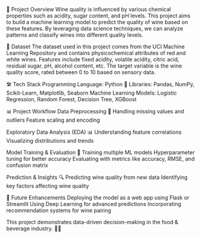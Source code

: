 📌 Project Overview
Wine quality is influenced by various chemical properties such as acidity, sugar content, and pH levels. This project aims to build a machine learning model to predict the quality of wine based on these features. By leveraging data science techniques, we can analyze patterns and classify wines into different quality levels.

📂 Dataset
The dataset used in this project comes from the UCI Machine Learning Repository and contains physicochemical attributes of red and white wines.
Features include fixed acidity, volatile acidity, citric acid, residual sugar, pH, alcohol content, etc.
The target variable is the wine quality score, rated between 0 to 10 based on sensory data.

🛠️ Tech Stack
Programming Language: Python 🐍
Libraries: Pandas, NumPy, Scikit-Learn, Matplotlib, Seaborn
Machine Learning Models: Logistic Regression, Random Forest, Decision Tree, XGBoost

📊 Project Workflow
Data Preprocessing 🧹
Handling missing values and outliers
Feature scaling and encoding

Exploratory Data Analysis (EDA) 📊
Understanding feature correlations
Visualizing distributions and trends

Model Training & Evaluation 🤖
Training multiple ML models
Hyperparameter tuning for better accuracy
Evaluating with metrics like accuracy, RMSE, and confusion matrix

Prediction & Insights 🔍
Predicting wine quality from new data
Identifying key factors affecting wine quality

🚀 Future Enhancements
Deploying the model as a web app using Flask or Streamlit
Using Deep Learning for advanced predictions
Incorporating recommendation systems for wine pairing

This project demonstrates data-driven decision-making in the food & beverage industry. 🍷✨
